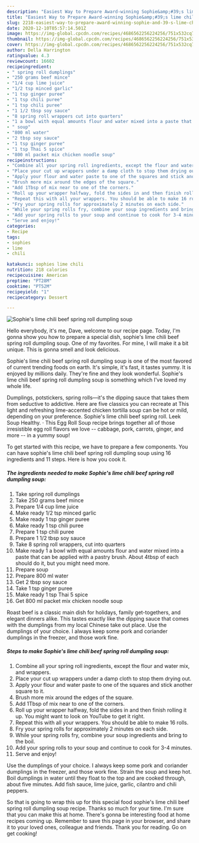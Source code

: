 ```yaml
---
description: "Easiest Way to Prepare Award-winning Sophie&amp;#39;s lime chili beef spring roll dumpling soup"
title: "Easiest Way to Prepare Award-winning Sophie&amp;#39;s lime chili beef spring roll dumpling soup"
slug: 2218-easiest-way-to-prepare-award-winning-sophie-and-39-s-lime-chili-beef-spring-roll-dumpling-soup
date: 2020-12-10T05:57:14.501Z
image: https://img-global.cpcdn.com/recipes/4686562256224256/751x532cq70/sophies-lime-chili-beef-spring-roll-dumpling-soup-recipe-main-photo.jpg
thumbnail: https://img-global.cpcdn.com/recipes/4686562256224256/751x532cq70/sophies-lime-chili-beef-spring-roll-dumpling-soup-recipe-main-photo.jpg
cover: https://img-global.cpcdn.com/recipes/4686562256224256/751x532cq70/sophies-lime-chili-beef-spring-roll-dumpling-soup-recipe-main-photo.jpg
author: Della Harrington
ratingvalue: 4.3
reviewcount: 16602
recipeingredient:
- " spring roll dumplings"
- "250 grams beef mince"
- "1/4 cup lime juice"
- "1/2 tsp minced garlic"
- "1 tsp ginger puree"
- "1 tsp chili puree"
- "1 tsp chili puree"
- "1 1/2 tbsp soy sauce"
- "8 spring roll wrappers cut into quarters"
- "1 a bowl with equal amounts flour and water mixed into a paste that can be applied with a pastry brush About 4tbsp of each should do it but you might need more"
- " soup"
- "800 ml water"
- "2 tbsp soy sauce"
- "1 tsp ginger puree"
- "1 tsp Thai 5 spice"
- "800 ml packet mix chicken noodle soup"
recipeinstructions:
- "Combine all your spring roll ingredients, except the flour and water mix, and wrappers."
- "Place your cut up wrappers under a damp cloth to stop them drying out."
- "Apply your flour and water paste to one of the squares and stick another square to it."
- "Brush more mix around the edges of the square."
- "Add 1Tbsp of mix near to one of the corners."
- "Roll up your wrapper halfway, fold the sides in and then finish rolling it up. You might want to look on YouTube to get it right."
- "Repeat this with all your wrappers. You should be able to make 16 rolls."
- "Fry your spring rolls for approximately 2 minutes on each side."
- "While your spring rolls fry, combine your soup ingredients and bring to the boil."
- "Add your spring rolls to your soup and continue to cook for 3-4 minutes."
- "Serve and enjoy!"
categories:
- Recipe
tags:
- sophies
- lime
- chili

katakunci: sophies lime chili 
nutrition: 218 calories
recipecuisine: American
preptime: "PT28M"
cooktime: "PT52M"
recipeyield: "1"
recipecategory: Dessert

---
```



![Sophie&#39;s lime chili beef spring roll dumpling soup](https://img-global.cpcdn.com/recipes/4686562256224256/751x532cq70/sophies-lime-chili-beef-spring-roll-dumpling-soup-recipe-main-photo.jpg)

Hello everybody, it's me, Dave, welcome to our recipe page. Today, I'm gonna show you how to prepare a special dish, sophie&#39;s lime chili beef spring roll dumpling soup. One of my favorites. For mine, I will make it a bit unique. This is gonna smell and look delicious.

Sophie&#39;s lime chili beef spring roll dumpling soup is one of the most favored of current trending foods on earth. It's simple, it's fast, it tastes yummy. It is enjoyed by millions daily. They're fine and they look wonderful. Sophie&#39;s lime chili beef spring roll dumpling soup is something which I've loved my whole life.

Dumplings, potstickers, spring rolls—it&#39;s the dipping sauce that takes them from seductive to addictive. Here are five classics you can recreate at This light and refreshing lime-accented chicken tortilla soup can be hot or mild, depending on your preference. Sophie&#39;s lime chili beef spring roll. Leek Soup Healthy. · This Egg Roll Soup recipe brings together all of those irresistible egg roll flavors we love -- cabbage, pork, carrots, ginger, and more -- in a yummy soup!


To get started with this recipe, we have to prepare a few components. You can have sophie&#39;s lime chili beef spring roll dumpling soup using 16 ingredients and 11 steps. Here is how you cook it.

<!--inarticleads1-->

##### The ingredients needed to make Sophie&#39;s lime chili beef spring roll dumpling soup:

1. Take  spring roll dumplings
1. Take 250 grams beef mince
1. Prepare 1/4 cup lime juice
1. Make ready 1/2 tsp minced garlic
1. Make ready 1 tsp ginger puree
1. Make ready 1 tsp chili puree
1. Prepare 1 tsp chili puree
1. Prepare 1 1/2 tbsp soy sauce
1. Take 8 spring roll wrappers, cut into quarters
1. Make ready 1 a bowl with equal amounts flour and water mixed into a paste that can be applied with a pastry brush. About 4tbsp of each should do it, but you might need more.
1. Prepare  soup
1. Prepare 800 ml water
1. Get 2 tbsp soy sauce
1. Take 1 tsp ginger puree
1. Make ready 1 tsp Thai 5 spice
1. Get 800 ml packet mix chicken noodle soup


Roast beef is a classic main dish for holidays, family get-togethers, and elegant dinners alike. This tastes exactly like the dipping sauce that comes with the dumplings from my local Chinese take out place. Use the dumplings of your choice. I always keep some pork and coriander dumplings in the freezer, and those work fine. 

<!--inarticleads2-->

##### Steps to make Sophie&#39;s lime chili beef spring roll dumpling soup:

1. Combine all your spring roll ingredients, except the flour and water mix, and wrappers.
1. Place your cut up wrappers under a damp cloth to stop them drying out.
1. Apply your flour and water paste to one of the squares and stick another square to it.
1. Brush more mix around the edges of the square.
1. Add 1Tbsp of mix near to one of the corners.
1. Roll up your wrapper halfway, fold the sides in and then finish rolling it up. You might want to look on YouTube to get it right.
1. Repeat this with all your wrappers. You should be able to make 16 rolls.
1. Fry your spring rolls for approximately 2 minutes on each side.
1. While your spring rolls fry, combine your soup ingredients and bring to the boil.
1. Add your spring rolls to your soup and continue to cook for 3-4 minutes.
1. Serve and enjoy!


Use the dumplings of your choice. I always keep some pork and coriander dumplings in the freezer, and those work fine. Strain the soup and keep hot. Boil dumplings in water until they float to the top and are cooked through, about five minutes. Add fish sauce, lime juice, garlic, cilantro and chili peppers. 

So that is going to wrap this up for this special food sophie&#39;s lime chili beef spring roll dumpling soup recipe. Thanks so much for your time. I'm sure that you can make this at home. There's gonna be interesting food at home recipes coming up. Remember to save this page in your browser, and share it to your loved ones, colleague and friends. Thank you for reading. Go on get cooking!

